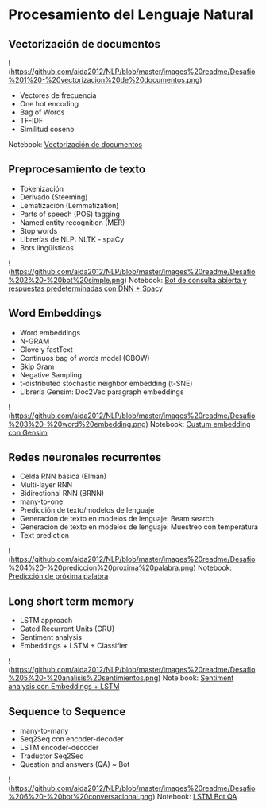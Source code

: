 # Procesamiento del Lenguaje Natural

## Vectorización de documentos
!(https://github.com/aida2012/NLP/blob/master/images%20readme/Desafio%201%20-%20vectorizacion%20de%20documentos.png)
* Vectores de frecuencia
* One hot encoding
* Bag of Words
* TF-IDF
* Similitud coseno  

Notebook: [Vectorización de documentos](https://github.com/aida2012/NLP/blob/master/desafio1_AidaBenito.ipynb)


## Preprocesamiento de texto 
* Tokenización
* Derivado (Steeming)
* Lematización (Lemmatization)
* Parts of speech (POS) tagging
* Named entity recognition (MER)
* Stop words
* Librerías de NLP: NLTK - spaCy
* Bots lingüísticos

!(https://github.com/aida2012/NLP/blob/master/images%20readme/Desafio%202%20-%20bot%20simple.png)
Notebook: [Bot de consulta abierta y respuestas predeterminadas con DNN + Spacy](https://github.com/aida2012/NLP/blob/master/desafio2_AidaBenito.ipynb)


## Word Embeddings
* Word embeddings
* N-GRAM
* Glove y fastText
* Continuos bag of words model (CBOW)
* Skip Gram
* Negative Sampling
* t-distributed stochastic neighbor embedding (t-SNE)
* Librería Gensim: Doc2Vec paragraph embeddings

!(https://github.com/aida2012/NLP/blob/master/images%20readme/Desafio%203%20-%20word%20embedding.png)
Notebook: [Custum embedding con Gensim](https://github.com/aida2012/NLP/blob/master/desafio3_AidaBenito.ipynb)


## Redes neuronales recurrentes
* Celda RNN básica (Elman)
* Multi-layer RNN
* Bidirectional RNN (BRNN)
* many-to-one
* Predicción de texto/modelos de lenguaje
* Generación de texto en modelos de lenguaje: Beam search
* Generación de texto en modelos de lenguaje: Muestreo con temperatura
* Text prediction

!(https://github.com/aida2012/NLP/blob/master/images%20readme/Desafio%204%20-%20prediccion%20proxima%20palabra.png)
Notebook: [Predicción de próxima palabra](https://github.com/aida2012/NLP/blob/master/desafio4_AidaBenito.ipynb)


## Long short term memory
* LSTM approach
* Gated Recurrent Units (GRU)
* Sentiment analysis
* Embeddings + LSTM + Classifier

!(https://github.com/aida2012/NLP/blob/master/images%20readme/Desafio%205%20-%20analisis%20sentimientos.png)
Note book: [Sentiment analysis con Embeddings + LSTM](https://github.com/aida2012/NLP/blob/master/desafio5_AidaBenito.ipynb)


## Sequence to Sequence
* many-to-many
* Seq2Seq con encoder-decoder
* LSTM encoder-decoder
* Traductor Seq2Seq
* Question and answers (QA) ~ Bot

!(https://github.com/aida2012/NLP/blob/master/images%20readme/Desafio%206%20-%20bot%20conversacional.png)
Notebook: [LSTM Bot QA](https://github.com/aida2012/NLP/blob/master/desafio6_AidaBenito.ipynb)

